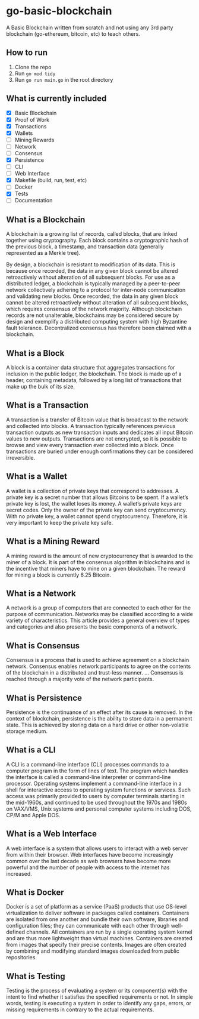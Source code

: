 # go-basic-blockchain
A Basic Blockchain written from scratch and not using any 3rd party blockchain (go-ethereum, bitcoin, etc) to teach others.

## How to run

1. Clone the repo
2. Run `go mod tidy`
3. Run `go run main.go` in the root directory

## What is currently included

- [x] Basic Blockchain
- [x] Proof of Work
- [x] Transactions
- [x] Wallets
- [ ] Mining Rewards
- [ ] Network
- [ ] Consensus
- [x] Persistence
- [ ] CLI
- [ ] Web Interface
- [x] Makefile (build, run, test, etc)
- [ ] Docker
- [x] Tests
- [ ] Documentation

## What is a Blockchain

A blockchain is a growing list of records, called blocks, that are linked together using cryptography. Each block contains a cryptographic hash of the previous block, a timestamp, and transaction data (generally represented as a Merkle tree).

By design, a blockchain is resistant to modification of its data. This is because once recorded, the data in any given block cannot be altered retroactively without alteration of all subsequent blocks. For use as a distributed ledger, a blockchain is typically managed by a peer-to-peer network collectively adhering to a protocol for inter-node communication and validating new blocks. Once recorded, the data in any given block cannot be altered retroactively without alteration of all subsequent blocks, which requires consensus of the network majority. Although blockchain records are not unalterable, blockchains may be considered secure by design and exemplify a distributed computing system with high Byzantine fault tolerance. Decentralized consensus has therefore been claimed with a blockchain.

## What is a Block

A block is a container data structure that aggregates transactions for inclusion in the public ledger, the blockchain. The block is made up of a header, containing metadata, followed by a long list of transactions that make up the bulk of its size.

## What is a Transaction

A transaction is a transfer of Bitcoin value that is broadcast to the network and collected into blocks. A transaction typically references previous transaction outputs as new transaction inputs and dedicates all input Bitcoin values to new outputs. Transactions are not encrypted, so it is possible to browse and view every transaction ever collected into a block. Once transactions are buried under enough confirmations they can be considered irreversible.

## What is a Wallet

A wallet is a collection of private keys that correspond to addresses. A private key is a secret number that allows Bitcoins to be spent. If a wallet’s private key is lost, the wallet loses its money. A wallet’s private keys are secret codes. Only the owner of the private key can send cryptocurrency. With no private key, a wallet cannot spend cryptocurrency. Therefore, it is very important to keep the private key safe.

## What is a Mining Reward

A mining reward is the amount of new cryptocurrency that is awarded to the miner of a block. It is part of the consensus algorithm in blockchains and is the incentive that miners have to mine on a given blockchain. The reward for mining a block is currently 6.25 Bitcoin.

## What is a Network

A network is a group of computers that are connected to each other for the purpose of communication. Networks may be classified according to a wide variety of characteristics. This article provides a general overview of types and categories and also presents the basic components of a network.

## What is Consensus

Consensus is a process that is used to achieve agreement on a blockchain network. Consensus enables network participants to agree on the contents of the blockchain in a distributed and trust-less manner. ... Consensus is reached through a majority vote of the network participants.

## What is Persistence

Persistence is the continuance of an effect after its cause is removed. In the context of blockchain, persistence is the ability to store data in a permanent state. This is achieved by storing data on a hard drive or other non-volatile storage medium.

## What is a CLI

A CLI is a command-line interface (CLI) processes commands to a computer program in the form of lines of text. The program which handles the interface is called a command-line interpreter or command-line processor. Operating systems implement a command-line interface in a shell for interactive access to operating system functions or services. Such access was primarily provided to users by computer terminals starting in the mid-1960s, and continued to be used throughout the 1970s and 1980s on VAX/VMS, Unix systems and personal computer systems including DOS, CP/M and Apple DOS.

## What is a Web Interface

A web interface is a system that allows users to interact with a web server from within their browser. Web interfaces have become increasingly common over the last decade as web browsers have become more powerful and the number of people with access to the internet has increased.

## What is Docker

Docker is a set of platform as a service (PaaS) products that use OS-level virtualization to deliver software in packages called containers. Containers are isolated from one another and bundle their own software, libraries and configuration files; they can communicate with each other through well-defined channels. All containers are run by a single operating system kernel and are thus more lightweight than virtual machines. Containers are created from images that specify their precise contents. Images are often created by combining and modifying standard images downloaded from public repositories.

## What is Testing

Testing is the process of evaluating a system or its component(s) with the intent to find whether it satisfies the specified requirements or not. In simple words, testing is executing a system in order to identify any gaps, errors, or missing requirements in contrary to the actual requirements.
